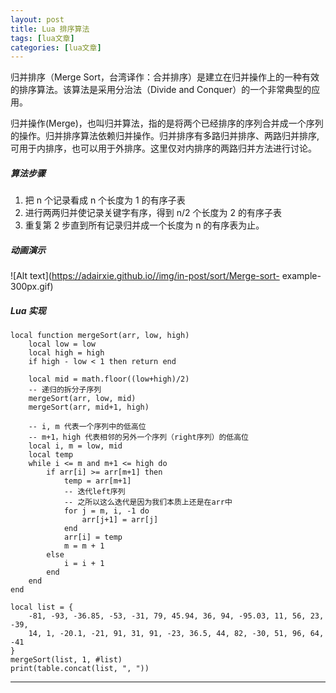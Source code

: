 ```yaml
---
layout: post
title: Lua 排序算法  
tags: [lua文章]
categories: [lua文章]
---
```

归并排序（Merge Sort，台湾译作：合并排序）是建立在归并操作上的一种有效的排序算法。该算法是采用分治法（Divide and
Conquer）的一个非常典型的应用。

归并操作(Merge)，也叫归并算法，指的是将两个已经排序的序列合并成一个序列的操作。归并排序算法依赖归并操作。归并排序有多路归并排序、两路归并排序,
可用于内排序，也可以用于外排序。这里仅对内排序的两路归并方法进行讨论。

##### 算法步骤

  1. 把 n 个记录看成 n 个长度为 1 的有序子表
  2. 进行两两归并使记录关键字有序，得到 n/2 个长度为 2 的有序子表
  3. 重复第 2 步直到所有记录归并成一个长度为 n 的有序表为止。

##### 动画演示

![Alt text](https://adairxie.github.io//img/in-post/sort/Merge-sort-
example-300px.gif)

##### Lua 实现

    
    
    local function mergeSort(arr, low, high)
        local low = low
        local high = high
        if high - low < 1 then return end
    
        local mid = math.floor((low+high)/2)
        -- 递归的拆分子序列
        mergeSort(arr, low, mid)
        mergeSort(arr, mid+1, high)
    
        -- i, m 代表一个序列中的低高位
        -- m+1，high 代表相邻的另外一个序列（right序列）的低高位
        local i, m = low, mid
        local temp
        while i <= m and m+1 <= high do
            if arr[i] >= arr[m+1] then
                temp = arr[m+1]
                -- 迭代left序列
                -- 之所以这么迭代是因为我们本质上还是在arr中
                for j = m, i, -1 do
                    arr[j+1] = arr[j]
                end
                arr[i] = temp
                m = m + 1
            else
                i = i + 1
            end
        end
    end
    
    local list = {
        -81, -93, -36.85, -53, -31, 79, 45.94, 36, 94, -95.03, 11, 56, 23, -39,
        14, 1, -20.1, -21, 91, 31, 91, -23, 36.5, 44, 82, -30, 51, 96, 64, -41
    }
    mergeSort(list, 1, #list)
    print(table.concat(list, ", "))
    

* * *